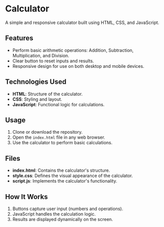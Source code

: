 # Calculator

A simple and responsive calculator built using HTML, CSS, and JavaScript.

## Features
- Perform basic arithmetic operations: Addition, Subtraction, Multiplication, and Division.
- Clear button to reset inputs and results.
- Responsive design for use on both desktop and mobile devices.

## Technologies Used
- **HTML**: Structure of the calculator.
- **CSS**: Styling and layout.
- **JavaScript**: Functional logic for calculations.

## Usage
1. Clone or download the repository.
2. Open the `index.html` file in any web browser.
3. Use the calculator to perform basic calculations.

## Files
- **index.html**: Contains the calculator's structure.
- **style.css**: Defines the visual appearance of the calculator.
- **script.js**: Implements the calculator's functionality.

## How It Works
1. Buttons capture user input (numbers and operations).
2. JavaScript handles the calculation logic.
3. Results are displayed dynamically on the screen.
